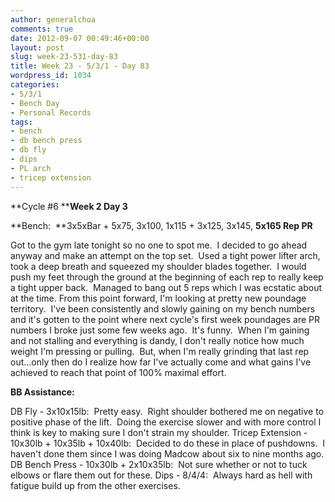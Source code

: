 ```yaml
---
author: generalchoa
comments: true
date: 2012-09-07 00:49:46+00:00
layout: post
slug: week-23-531-day-83
title: Week 23 - 5/3/1 - Day 83
wordpress_id: 1034
categories:
- 5/3/1
- Bench Day
- Personal Records
tags:
- bench
- db bench press
- db fly
- dips
- PL arch
- tricep extension
---
```


**Cycle #6
****Week 2 Day 3**

**Bench:  **3x5xBar + 5x75, 3x100, 1x115 + 3x125, 3x145, **5x165 Rep PR**

Got to the gym late tonight so no one to spot me.  I decided to go ahead anyway and make an attempt on the top set.  Used a tight power lifter arch, took a deep breath and squeezed my shoulder blades together.  I would push my feet through the ground at the beginning of each rep to really keep a tight upper back.  Managed to bang out 5 reps which I was ecstatic about at the time.
From this point forward, I'm looking at pretty new poundage territory.  I've been consistently and slowly gaining on my bench numbers and it's gotten to the point where next cycle's first week poundages are PR numbers I broke just some few weeks ago.  It's funny.  When I'm gaining and not stalling and everything is dandy, I don't really notice how much weight I'm pressing or pulling.  But, when I'm really grinding that last rep out...only then do I realize how far I've actually come and what gains I've achieved to reach that point of 100% maximal effort.

**BB Assistance:**

DB Fly - 3x10x15lb:  Pretty easy.  Right shoulder bothered me on negative to positive phase of the lift.  Doing the exercise slower and with more control I think is key to making sure I don't strain my shoulder.
Tricep Extension - 10x30lb + 10x35lb + 10x40lb:  Decided to do these in place of pushdowns.  I haven't done them since I was doing Madcow about six to nine months ago.
DB Bench Press - 10x30lb + 2x10x35lb:  Not sure whether or not to tuck elbows or flare them out for these.
Dips - 8/4/4:  Always hard as hell with fatigue build up from the other exercises.
